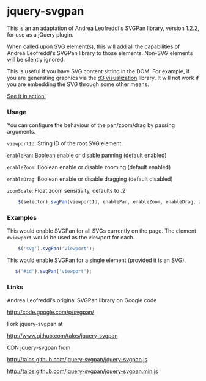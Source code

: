 # jquery-svgpan

This is an an adaptation of Andrea Leofreddi's SVGPan library,
version 1.2.2, for use as a jQuery plugin.

When called upon SVG element(s), this will add all the capabilities of
Andrea Leofreddi's SVGPan library to those elements.  Non-SVG elements
will be silently ignored.

This is useful if you have SVG content sitting in the DOM.  For
example, if you are generating graphics via the [d3
visualization](http://mbostock.github.com/d3/) library.  It will not
work if you are embedding the SVG through some other means.

[See it in action!](http://talos.github.com/jquery-svgpan/demo.html)

### Usage

You can configure the behaviour of the pan/zoom/drag by passing
arguments.

`viewportId`: String ID of the root SVG element.

`enablePan`: Boolean enable or disable panning (default enabled)

`enableZoom`: Boolean enable or disable zooming (default enabled)

`enableDrag`: Boolean enable or disable dragging (default disabled)

`zoomScale`: Float zoom sensitivity, defaults to .2

```javascript
    $(selector).svgPan(viewportId, enablePan, enableZoom, enableDrag, zoomScale);
```

### Examples

This would enable SVGPan for all SVGs currently on the page.  The
element `#viewport` would be used as the viewport for each.

```javascript
    $('svg').svgPan('viewport');
```

This would enable SVGPan for a single element (provided it is an SVG).

```javascript
   $('#id').svgPan('viewport');
```

### Links

Andrea Leofreddi's original SVGPan library on Google code

http://code.google.com/p/svgpan/

Fork jquery-svgpan at

http://www.github.com/talos/jquery-svgpan

CDN jquery-svgpan from

http://talos.github.com/jquery-svgpan/jquery-svgpan.js

http://talos.github.com/jquery-svgpan/jquery-svgpan.min.js
